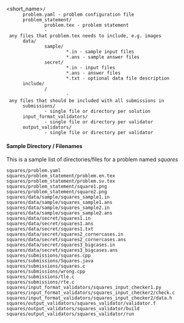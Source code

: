 <short_name>`/`  
`      problem.yaml - problem configuration file`  
`      problem_statement/`  
`              problem.tex - problem statement`  
`              - any files that problem.tex needs to include, e.g. images`  
`      data/`  
`              sample/`  
`                      *.in - sample input files`  
`                      *.ans - sample answer files`  
`              secret/`  
`                      *.in - input files`  
`                      *.ans - answer files`  
`                      *.txt - optional data file description`  
`      include/`  
`              `<language>`/`  
`                      - any files that should be included with all submissions in `<language>  
`      submissions/`  
`              - single file or directory per solution`  
`      input_format_validators/`  
`              - single file or directory per validator`  
`      output_validators/`  
`              - single file or directory per validator`

#### Sample Directory / Filenames

This is a sample list of directories/files for a problem named *squares*

`squares/problem.yaml`  
`squares/problem_statement/problem.en.tex`  
`squares/problem_statement/problem.sv.tex`  
`squares/problem_statement/square1.png`  
`squares/problem_statement/square2.png`  
`squares/data/sample/squares_sample1.in `  
`squares/data/sample/squares_sample1.ans`  
`squares/data/sample/squares_sample2.in `  
`squares/data/sample/squares_sample2.ans`  
`squares/data/secret/squares1.in `  
`squares/data/secret/squares1.ans`  
`squares/data/secret/squares1.txt`  
`squares/data/secret/squares2_cornercases.in `  
`squares/data/secret/squares2_cornercases.ans`  
`squares/data/secret/squares3_bigcases.in`  
`squares/data/secret/squares3_bigcases.ans`  
`squares/submissions/squares.cpp`  
`squares/submissions/Squares.java`  
`squares/submissions/squares.c`  
`squares/submissions/wrong.cpp`  
`squares/submissions/tle.c`  
`squares/submissions/rte.c`  
`squares/input_format_validators/squares_input_checker1.py`  
`squares/input_format_validators/squares_input_checker2/check.c`  
`squares/input_format_validators/squares_input_checker2/data.h`  
`squares/output_validators/squares_validator/validator.f`  
`squares/output_validators/squares_validator/build`  
`squares/output_validators/squares_validator/run`
